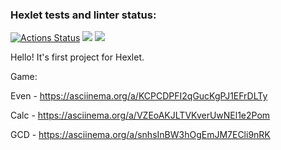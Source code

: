 ### Hexlet tests and linter status:
[![Actions Status](https://github.com/MaryKom/java-project-61/workflows/hexlet-check/badge.svg)](https://github.com/MaryKom/java-project-61/actions)
<a href="https://codeclimate.com/github/MaryKom/java-project-61/maintainability"><img src="https://api.codeclimate.com/v1/badges/74aa2217d5e7676b59d2/maintainability" /></a>
<a href="https://codeclimate.com/github/MaryKom/java-project-61/test_coverage"><img src="https://api.codeclimate.com/v1/badges/74aa2217d5e7676b59d2/test_coverage" /></a>

Hello! It's first project for Hexlet.

Game:

Even - https://asciinema.org/a/KCPCDPFI2qGucKgPJ1EFrDLTy

Calc - https://asciinema.org/a/VZEoAKJLTVKverUwNEl1e2Pom

GCD - https://asciinema.org/a/snhsInBW3hOgEmJM7ECli9nRK
